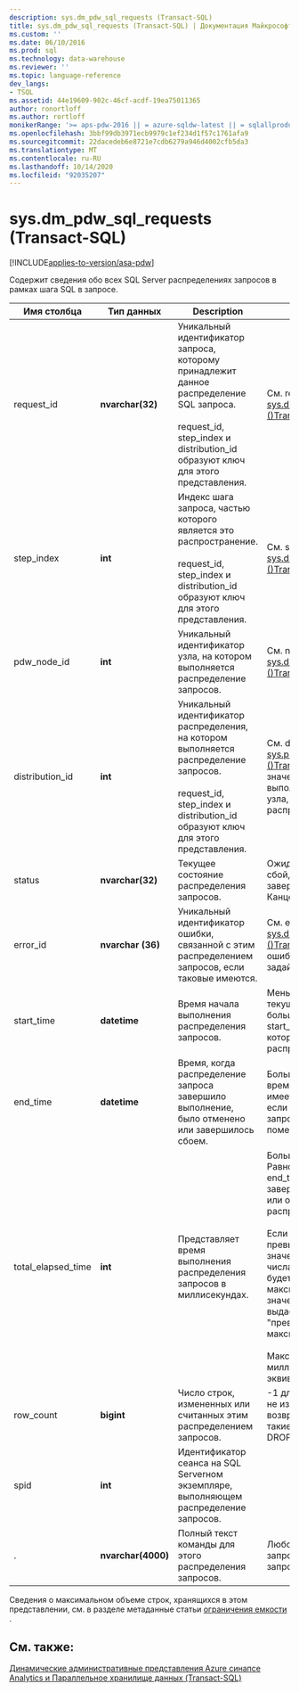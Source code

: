 ```yaml
---
description: sys.dm_pdw_sql_requests (Transact-SQL)
title: sys.dm_pdw_sql_requests (Transact-SQL) | Документация Майкрософт
ms.custom: ''
ms.date: 06/10/2016
ms.prod: sql
ms.technology: data-warehouse
ms.reviewer: ''
ms.topic: language-reference
dev_langs:
- TSQL
ms.assetid: 44e19609-902c-46cf-acdf-19ea75011365
author: ronortloff
ms.author: rortloff
monikerRange: '>= aps-pdw-2016 || = azure-sqldw-latest || = sqlallproducts-allversions'
ms.openlocfilehash: 3bbf99db3971ecb9979c1ef234d1f57c1761afa9
ms.sourcegitcommit: 22dacedeb6e8721e7cdb6279a946d4002cfb5da3
ms.translationtype: MT
ms.contentlocale: ru-RU
ms.lasthandoff: 10/14/2020
ms.locfileid: "92035207"
---
```

# <a name="sysdm_pdw_sql_requests-transact-sql"></a>sys.dm_pdw_sql_requests (Transact-SQL)
[!INCLUDE[applies-to-version/asa-pdw](../../includes/applies-to-version/asa-pdw.md)]

  Содержит сведения обо всех SQL Server распределениях запросов в рамках шага SQL в запросе.  
  
|Имя столбца|Тип данных|Description|Диапазон|  
|-----------------|---------------|-----------------|-----------|  
|request_id|**nvarchar(32)**|Уникальный идентификатор запроса, которому принадлежит данное распределение SQL запроса.<br /><br /> request_id, step_index и distribution_id образуют ключ для этого представления.|См. request_id в [sys.dm_pdw_exec_requests &#40;&#41;Transact-SQL ](../../relational-databases/system-dynamic-management-views/sys-dm-pdw-exec-requests-transact-sql.md).|  
|step_index|**int**|Индекс шага запроса, частью которого является это распространение.<br /><br /> request_id, step_index и distribution_id образуют ключ для этого представления.|См. step_index в [sys.dm_pdw_request_steps &#40;&#41;Transact-SQL ](../../relational-databases/system-dynamic-management-views/sys-dm-pdw-request-steps-transact-sql.md).|  
|pdw_node_id|**int**|Уникальный идентификатор узла, на котором выполняется распределение запросов.|См. node_id в [sys.dm_pdw_nodes &#40;&#41;Transact-SQL ](../../relational-databases/system-dynamic-management-views/sys-dm-pdw-nodes-transact-sql.md).|  
|distribution_id|**int**|Уникальный идентификатор распределения, на котором выполняется распределение запросов.<br /><br /> request_id, step_index и distribution_id образуют ключ для этого представления.|См. distribution_id в [sys.pdw_distributions &#40;&#41;Transact-SQL ](../../relational-databases/system-catalog-views/sys-pdw-distributions-transact-sql.md). Задайте значение-1 для запросов, выполняемых в области узла, а не в области распространения.|  
|status|**nvarchar(32)**|Текущее состояние распределения запросов.|Ожидание, выполнение, сбой, отменено, завершено, прервано, Канцелсубмиттед|  
|error_id|**nvarchar (36)**|Уникальный идентификатор ошибки, связанной с этим распределением запросов, если таковые имеются.|См. error_id в [sys.dm_pdw_errors &#40;&#41;Transact-SQL ](../../relational-databases/system-dynamic-management-views/sys-dm-pdw-errors-transact-sql.md). Если ошибка не возникала, задайте значение NULL.|  
|start_time|**datetime**|Время начала выполнения распределения запросов.|Меньше или равно текущему времени и больше или равно start_time шага запроса, к которому относится это распределение запросов|  
|end_time|**datetime**|Время, когда распределение запроса завершило выполнение, было отменено или завершилось сбоем.|Больше или равно времени начала или имеет значение NULL, если распределение запроса выполняется или помещается в очередь.|  
|total_elapsed_time|**int**|Представляет время выполнения распределения запросов в миллисекундах.|Больше или равно 0. Равно Дельта start_time и end_time для завершенных, неудачных или отмененных распределений запросов.<br /><br /> Если total_elapsed_time превышает максимальное значение для целого числа, total_elapsed_time будет продолжать быть максимальным значением. Это условие выдаст предупреждение "превышено максимальное значение".<br /><br /> Максимальное значение в миллисекундах эквивалентно 24,8 дням.|  
|row_count|**bigint**|Число строк, измененных или считанных этим распределением запросов.|-1 для операций, которые не изменяют или возвращают данные, такие как CREATE TABLE и DROP TABLE.|  
|spid|**int**|Идентификатор сеанса на SQL Serverном экземпляре, выполняющем распределение запросов.||  
|.|**nvarchar(4000)**|Полный текст команды для этого распределения запросов.|Любой допустимый запрос или строка запроса.|  
  
 Сведения о максимальном объеме строк, хранящихся в этом представлении, см. в разделе метаданные статьи [ограничения емкости](/azure/sql-data-warehouse/sql-data-warehouse-service-capacity-limits#metadata) .  
  
## <a name="see-also"></a>См. также:  
 [Динамические административные представления Azure синапсе Analytics и Параллельное хранилище данных &#40;Transact-SQL&#41;](../../relational-databases/system-dynamic-management-views/sql-and-parallel-data-warehouse-dynamic-management-views.md)  
  
  
